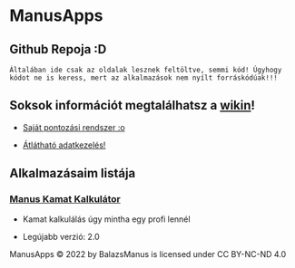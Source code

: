 # ManusApps

## Github Repoja :D

```Általában ide csak az oldalak lesznek feltöltve, semmi kód! Úgyhogy kódot ne is keress, mert az alkalmazások nem nyílt forráskódúak!!!```

## Soksok információt megtalálhatsz a [wikin](https://github.com/BalazsManus/manusapps/wiki)!

* [Saját pontozási rendszer :o](https://github.com/BalazsManus/manusapps/wiki/ManusPoints%E2%84%A2)

* [Átlátható adatkezelés!](https://github.com/BalazsManus/manusapps/wiki/Adatkezel%C3%A9si-%C3%9Atmutat%C3%B3)

## Alkalmazásaim listája

### [Manus Kamat Kalkulátor](https://github.com/BalazsManus/manusapps/releases/tag/ManusKamat%2F2.0)

* Kamat kalkulálás úgy mintha egy profi lennél

* Legújabb verzió: 2.0

ManusApps © 2022 by BalazsManus is licensed under CC BY-NC-ND 4.0
